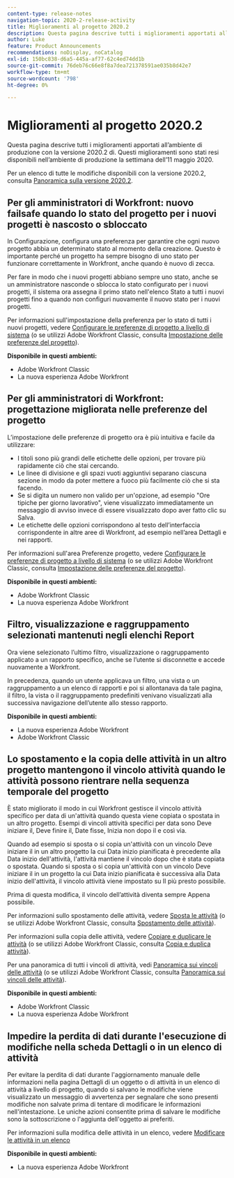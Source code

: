 ```yaml
---
content-type: release-notes
navigation-topic: 2020-2-release-activity
title: Miglioramenti al progetto 2020.2
description: Questa pagina descrive tutti i miglioramenti apportati all’ambiente di produzione con la versione 2020.2 di. Questi miglioramenti sono stati resi disponibili nell’ambiente di produzione la settimana dell’11 maggio 2020.
author: Luke
feature: Product Announcements
recommendations: noDisplay, noCatalog
exl-id: 150bc838-d6a5-445a-af77-62c4ed74dd1b
source-git-commit: 76deb76c66e8f8a7dea721378591ae035b8d42e7
workflow-type: tm+mt
source-wordcount: '798'
ht-degree: 0%

---
```


# Miglioramenti al progetto 2020.2

Questa pagina descrive tutti i miglioramenti apportati all’ambiente di produzione con la versione 2020.2 di. Questi miglioramenti sono stati resi disponibili nell’ambiente di produzione la settimana dell’11 maggio 2020.

Per un elenco di tutte le modifiche disponibili con la versione 2020.2, consulta [Panoramica sulla versione 2020.2](../../../product-announcements/product-releases/2020.2.-release-activity/2020.2-release-overview.md).

## Per gli amministratori di Workfront: nuovo failsafe quando lo stato del progetto per i nuovi progetti è nascosto o sbloccato

In Configurazione, configura una preferenza per garantire che ogni nuovo progetto abbia un determinato stato al momento della creazione. Questo è importante perché un progetto ha sempre bisogno di uno stato per funzionare correttamente in Workfront, anche quando è nuovo di zecca.

Per fare in modo che i nuovi progetti abbiano sempre uno stato, anche se un amministratore nasconde o sblocca lo stato configurato per i nuovi progetti, il sistema ora assegna il primo stato nell&#39;elenco Stato a tutti i nuovi progetti fino a quando non configuri nuovamente il nuovo stato per i nuovi progetti.

Per informazioni sull&#39;impostazione della preferenza per lo stato di tutti i nuovi progetti, vedere [Configurare le preferenze di progetto a livello di sistema](../../../administration-and-setup/set-up-workfront/configure-system-defaults/set-project-preferences.md) (o se utilizzi Adobe Workfront Classic, consulta [Impostazione delle preferenze del progetto](https://one.workfront.com/s/article/Setting-Project-Preferences-1883392298)).

**Disponibile in questi ambienti:**

* Adobe Workfront Classic
* La nuova esperienza Adobe Workfront

## Per gli amministratori di Workfront: progettazione migliorata nelle preferenze del progetto

L’impostazione delle preferenze di progetto ora è più intuitiva e facile da utilizzare:

* I titoli sono più grandi delle etichette delle opzioni, per trovare più rapidamente ciò che stai cercando.
* Le linee di divisione e gli spazi vuoti aggiuntivi separano ciascuna sezione in modo da poter mettere a fuoco più facilmente ciò che si sta facendo.
* Se si digita un numero non valido per un&#39;opzione, ad esempio &quot;Ore tipiche per giorno lavorativo&quot;, viene visualizzato immediatamente un messaggio di avviso invece di essere visualizzato dopo aver fatto clic su Salva.
* Le etichette delle opzioni corrispondono al testo dell’interfaccia corrispondente in altre aree di Workfront, ad esempio nell’area Dettagli e nei rapporti.

Per informazioni sull&#39;area Preferenze progetto, vedere [Configurare le preferenze di progetto a livello di sistema](../../../administration-and-setup/set-up-workfront/configure-system-defaults/set-project-preferences.md) (o se utilizzi Adobe Workfront Classic, consulta [Impostazione delle preferenze del progetto](https://one.workfront.com/s/article/Setting-Project-Preferences-1883392298)).

**Disponibile in questi ambienti:**

* Adobe Workfront Classic
* La nuova esperienza Adobe Workfront

## Filtro, visualizzazione e raggruppamento selezionati mantenuti negli elenchi Report

Ora viene selezionato l’ultimo filtro, visualizzazione o raggruppamento applicato a un rapporto specifico, anche se l’utente si disconnette e accede nuovamente a Workfront.

In precedenza, quando un utente applicava un filtro, una vista o un raggruppamento a un elenco di rapporti e poi si allontanava da tale pagina, il filtro, la vista o il raggruppamento predefiniti venivano visualizzati alla successiva navigazione dell’utente allo stesso rapporto.

**Disponibile in questi ambienti:**

* La nuova esperienza Adobe Workfront
* Adobe Workfront Classic

## Lo spostamento e la copia delle attività in un altro progetto mantengono il vincolo attività quando le attività possono rientrare nella sequenza temporale del progetto

È stato migliorato il modo in cui Workfront gestisce il vincolo attività specifico per data di un&#39;attività quando questa viene copiata o spostata in un altro progetto. Esempi di vincoli attività specifici per data sono Deve iniziare il, Deve finire il, Date fisse, Inizia non dopo il e così via.

Quando ad esempio si sposta o si copia un&#39;attività con un vincolo Deve iniziare il in un altro progetto la cui Data inizio pianificata è precedente alla Data inizio dell&#39;attività, l&#39;attività mantiene il vincolo dopo che è stata copiata o spostata. Quando si sposta o si copia un&#39;attività con un vincolo Deve iniziare il in un progetto la cui Data inizio pianificata è successiva alla Data inizio dell&#39;attività, il vincolo attività viene impostato su Il più presto possibile.

Prima di questa modifica, il vincolo dell’attività diventa sempre Appena possibile.

Per informazioni sullo spostamento delle attività, vedere [Sposta le attività](../../../manage-work/tasks/manage-tasks/move-tasks.md) (o se utilizzi Adobe Workfront Classic, consulta [Spostamento delle attività](https://one.workfront.com/s/article/Moving-Tasks-2081996259)).

Per informazioni sulla copia delle attività, vedere [Copiare e duplicare le attività](../../../manage-work/tasks/manage-tasks/copy-and-duplicate-tasks.md) (o se utilizzi Adobe Workfront Classic, consulta [Copia e duplica attività](https://one.workfront.com/s/article/Copy-and-Duplicate-Tasks-218695605)).

Per una panoramica di tutti i vincoli di attività, vedi [Panoramica sui vincoli delle attività](../../../manage-work/tasks/task-constraints/task-constraint-overview.md) (o se utilizzi Adobe Workfront Classic, consulta [Panoramica sui vincoli delle attività](https://one.workfront.com/s/article/Task-Constraint-Overview-453396848)).

**Disponibile in questi ambienti:**

* Adobe Workfront Classic
* La nuova esperienza Adobe Workfront

## Impedire la perdita di dati durante l&#39;esecuzione di modifiche nella scheda Dettagli o in un elenco di attività

Per evitare la perdita di dati durante l&#39;aggiornamento manuale delle informazioni nella pagina Dettagli di un oggetto o di attività in un elenco di attività a livello di progetto, quando si salvano le modifiche viene visualizzato un messaggio di avvertenza per segnalare che sono presenti modifiche non salvate prima di tentare di modificare le informazioni nell&#39;intestazione. Le uniche azioni consentite prima di salvare le modifiche sono la sottoscrizione o l&#39;aggiunta dell&#39;oggetto ai preferiti.

Per informazioni sulla modifica delle attività in un elenco, vedere [Modificare le attività in un elenco](../../../manage-work/tasks/manage-tasks/edit-tasks-in-a-list.md)

**Disponibile in questi ambienti:**

* La nuova esperienza Adobe Workfront

